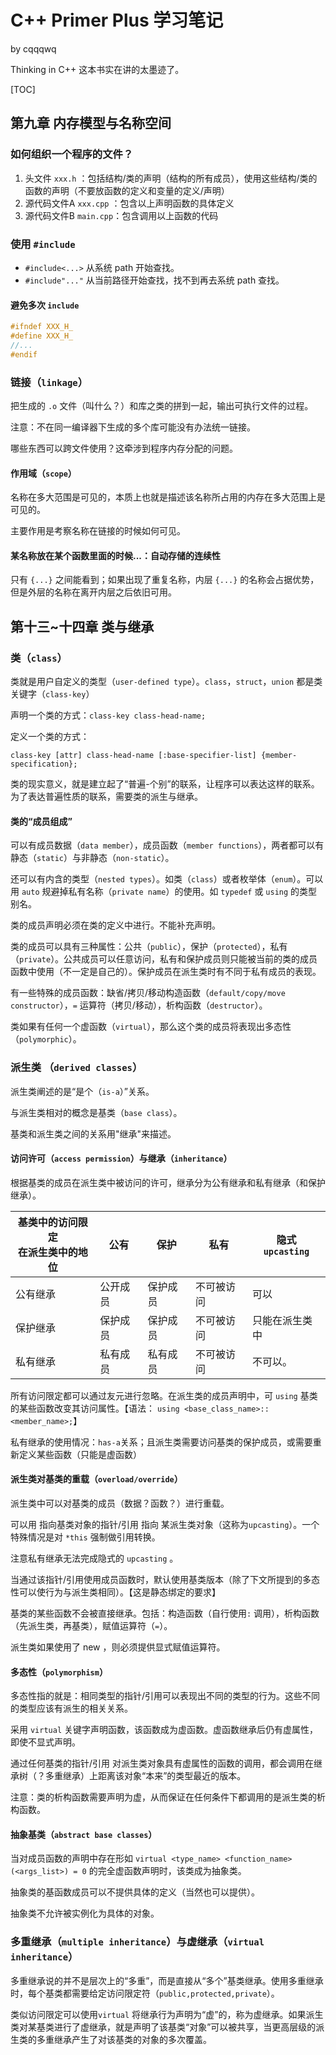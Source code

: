 # C++ Primer Plus 学习笔记

by cqqqwq

Thinking in C++ 这本书实在讲的太墨迹了。

[TOC]

## 第九章 内存模型与名称空间

### 如何组织一个程序的文件？

1. 头文件 `xxx.h` ：包括结构/类的声明（结构的所有成员），使用这些结构/类的函数的声明（不要放函数的定义和变量的定义/声明）
2. 源代码文件A `xxx.cpp` ：包含以上声明函数的具体定义
3. 源代码文件B `main.cpp`：包含调用以上函数的代码

### 使用 `#include` 

+ `#include<...>` 从系统 path 开始查找。
+ `#include"..."` 从当前路径开始查找，找不到再去系统 path 查找。

#### 避免多次 `include`

```cpp
#ifndef XXX_H_
#define XXX_H_
//...
#endif
```

### 链接（`linkage`）

把生成的 `.o` 文件（叫什么？）和库之类的拼到一起，输出可执行文件的过程。

注意：不在同一编译器下生成的多个库可能没有办法统一链接。

哪些东西可以跨文件使用？这牵涉到程序内存分配的问题。

#### 作用域（`scope`）

名称在多大范围是可见的，本质上也就是描述该名称所占用的内存在多大范围上是可见的。

主要作用是考察名称在链接的时候如何可见。

#### 某名称放在某个函数里面的时候...：自动存储的连续性

只有 `{...}` 之间能看到；如果出现了重复名称，内层 `{...}` 的名称会占据优势，但是外层的名称在离开内层之后依旧可用。

## 第十三~十四章 类与继承

### 类（`class`）

类就是用户自定义的类型（`user-defined type`）。`class`，`struct`，`union` 都是类关键字（`class-key`）

声明一个类的方式：`class-key class-head-name;` 

定义一个类的方式：

`class-key [attr] class-head-name [:base-specifier-list] {member-specification};`

类的现实意义，就是建立起了“普遍-个别”的联系，让程序可以表达这样的联系。为了表达普遍性质的联系，需要类的派生与继承。

#### 类的“成员组成”

可以有成员数据（`data member`），成员函数（`member functions`），两者都可以有静态（`static`）与非静态（`non-static`）。

还可以有内含的类型（`nested types`）。如类（`class`）或者枚举体（`enum`）。可以用 `auto` 规避掉私有名称（`private name`）的使用。如 `typedef` 或 `using` 的类型别名。

类的成员声明必须在类的定义中进行。不能补充声明。

类的成员可以具有三种属性：公共（`public`），保护（`protected`），私有（`private`）。公共成员可以任意访问，私有和保护成员则只能被当前的类的成员函数中使用（不一定是自己的）。保护成员在派生类时有不同于私有成员的表现。

有一些特殊的成员函数：缺省/拷贝/移动构造函数（`default/copy/move constructor`），`=` 运算符（拷贝/移动），析构函数（`destructor`）。

类如果有任何一个虚函数（`virtual`），那么这个类的成员将表现出多态性（`polymorphic`）。

### 派生类 （`derived classes`）

派生类阐述的是“是个（`is-a`）”关系。

与派生类相对的概念是基类（`base class`）。

基类和派生类之间的关系用"继承"来描述。

#### 访问许可（`access permission`）与继承（`inheritance`）

根据基类的成员在派生类中被访问的许可，继承分为公有继承和私有继承（和保护继承）。

| 基类中的访问限定<br />在派生类中的地位 | 公有     | 保护     | 私有       | 隐式 `upcasting` |
| -------------------------------------- | -------- | -------- | ---------- | ---------------- |
| 公有继承                               | 公开成员 | 保护成员 | 不可被访问 | 可以             |
| 保护继承                               | 保护成员 | 保护成员 | 不可被访问 | 只能在派生类中   |
| 私有继承                               | 私有成员 | 私有成员 | 不可被访问 | 不可以。         |

所有访问限定都可以通过友元进行忽略。在派生类的成员声明中，可 `using` 基类的某些函数改变其访问属性。【语法： `using <base_class_name>::<member_name>;`】

私有继承的使用情况：`has-a`关系；且派生类需要访问基类的保护成员，或需要重新定义某些函数（只能是虚函数）

#### 派生类对基类的重载（`overload/override`）

派生类中可以对基类的成员（数据？函数？）进行重载。

可以用 指向基类对象的指针/引用 指向 某派生类对象（这称为`upcasting`）。一个特殊情况是对 `*this` 强制做引用转换。

注意私有继承无法完成隐式的 `upcasting` 。

当通过该指针/引用使用成员函数时，默认使用基类版本（除了下文所提到的多态性可以使行为与派生类相同）。【这是静态绑定的要求】

基类的某些函数不会被直接继承。包括：构造函数（自行使用`:` 调用），析构函数（先派生类，再基类），赋值运算符（`=`）。

派生类如果使用了 new ，则必须提供显式赋值运算符。

#### 多态性（`polymorphism`）

多态性指的就是：相同类型的指针/引用可以表现出不同的类型的行为。这些不同的类型应该有派生的相关关系。

采用 `virtual` 关键字声明函数，该函数成为虚函数。虚函数继承后仍有虚属性，即使不显式声明。

通过任何基类的指针/引用 对派生类对象具有虚属性的函数的调用，都会调用在继承树（？多重继承）上距离该对象“本来”的类型最近的版本。

注意：类的析构函数需要声明为虚，从而保证在任何条件下都调用的是派生类的析构函数。

#### 抽象基类（`abstract base classes`）

当对成员函数的声明中存在形如 `virtual <type_name> <function_name>(<args_list>) = 0` 的完全虚函数声明时，该类成为抽象类。

抽象类的基函数成员可以不提供具体的定义（当然也可以提供）。

抽象类不允许被实例化为具体的对象。

### 多重继承（`multiple inheritance`）与虚继承（`virtual inheritance`）

多重继承说的并不是层次上的“多重”，而是直接从“多个”基类继承。使用多重继承时，每个基类都需要给定访问限定符（`public,protected,private`）。

类似访问限定可以使用`virtual` 将继承行为声明为“虚”的，称为虚继承。如果派生类对某基类进行了虚继承，就是声明了该基类“对象”可以被共享，当更高层级的派生类的多重继承产生了对该基类的对象的多次覆盖。

